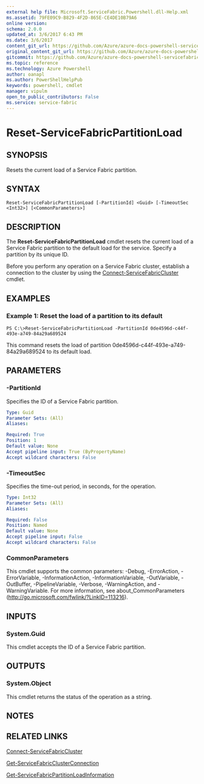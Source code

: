 ```yaml
---
external help file: Microsoft.ServiceFabric.Powershell.dll-Help.xml
ms.assetid: 79FE09C9-B829-4F2D-865E-CE4DE10B79A6
online version: 
schema: 2.0.0
updated_at: 3/6/2017 6:43 PM
ms.date: 3/6/2017
content_git_url: https://github.com/Azure/azure-docs-powershell-servicefabric/blob/live/Service-Fabric-cmdlets/ServiceFabric/vlatest/Reset-ServiceFabricPartitionLoad.md
original_content_git_url: https://github.com/Azure/azure-docs-powershell-servicefabric/blob/live/Service-Fabric-cmdlets/ServiceFabric/vlatest/Reset-ServiceFabricPartitionLoad.md
gitcommit: https://github.com/Azure/azure-docs-powershell-servicefabric/blob/ffcf8444837861c6001f2d5cae123000f4dd6044/Service-Fabric-cmdlets/ServiceFabric/vlatest/Reset-ServiceFabricPartitionLoad.md
ms.topic: reference
ms.technology: Azure Powershell
author: oanapl
ms.author: PowerShellHelpPub
keywords: powershell, cmdlet
manager: vipulm
open_to_public_contributors: False
ms.service: service-fabric
---
```


# Reset-ServiceFabricPartitionLoad

## SYNOPSIS
Resets the current load of a Service Fabric partition.

## SYNTAX

```
Reset-ServiceFabricPartitionLoad [-PartitionId] <Guid> [-TimeoutSec <Int32>] [<CommonParameters>]
```

## DESCRIPTION
The **Reset-ServiceFabricPartitionLoad** cmdlet resets the current load of a Service Fabric partition to the default load for the service.
Specify a partition by its unique ID.

Before you perform any operation on a Service Fabric cluster, establish a connection to the cluster by using the [Connect-ServiceFabricCluster](./Connect-ServiceFabricCluster.md) cmdlet.

## EXAMPLES

### Example 1: Reset the load of a partition to its default
```
PS C:\>Reset-ServiceFabricPartitionLoad -PartitionId 0de4596d-c44f-493e-a749-84a29a689524
```

This command resets the load of partition 0de4596d-c44f-493e-a749-84a29a689524 to its default load.

## PARAMETERS

### -PartitionId
Specifies the ID of a Service Fabric partition.

```yaml
Type: Guid
Parameter Sets: (All)
Aliases: 

Required: True
Position: 1
Default value: None
Accept pipeline input: True (ByPropertyName)
Accept wildcard characters: False
```

### -TimeoutSec
Specifies the time-out period, in seconds, for the operation.

```yaml
Type: Int32
Parameter Sets: (All)
Aliases: 

Required: False
Position: Named
Default value: None
Accept pipeline input: False
Accept wildcard characters: False
```

### CommonParameters
This cmdlet supports the common parameters: -Debug, -ErrorAction, -ErrorVariable, -InformationAction, -InformationVariable, -OutVariable, -OutBuffer, -PipelineVariable, -Verbose, -WarningAction, and -WarningVariable. For more information, see about_CommonParameters (http://go.microsoft.com/fwlink/?LinkID=113216).

## INPUTS

### System.Guid
This cmdlet accepts the ID of a Service Fabric partition.

## OUTPUTS

### System.Object
This cmdlet returns the status of the operation as a string.

## NOTES

## RELATED LINKS

[Connect-ServiceFabricCluster](xref:ServiceFabric/vlatest/Connect-ServiceFabricCluster.md)

[Get-ServiceFabricClusterConnection](xref:ServiceFabric/vlatest/Get-ServiceFabricClusterConnection.md)

[Get-ServiceFabricPartitionLoadInformation](xref:ServiceFabric/vlatest/Get-ServiceFabricPartitionLoadInformation.md)
